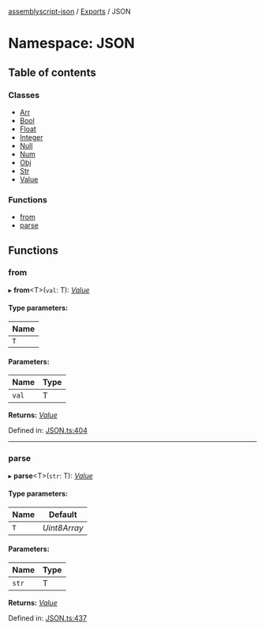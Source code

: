 [assemblyscript-json](../README.md) / [Exports](../modules.md) / JSON

# Namespace: JSON

## Table of contents

### Classes

- [Arr](../classes/json.arr.md)
- [Bool](../classes/json.bool.md)
- [Float](../classes/json.float.md)
- [Integer](../classes/json.integer.md)
- [Null](../classes/json.null.md)
- [Num](../classes/json.num.md)
- [Obj](../classes/json.obj.md)
- [Str](../classes/json.str.md)
- [Value](../classes/json.value.md)

### Functions

- [from](json.md#from)
- [parse](json.md#parse)

## Functions

### from

▸ **from**<T\>(`val`: T): [*Value*](../classes/json.value.md)

#### Type parameters:

Name |
------ |
`T` |

#### Parameters:

Name | Type |
------ | ------ |
`val` | T |

**Returns:** [*Value*](../classes/json.value.md)

Defined in: [JSON.ts:404](https://github.com/torch2424/assemblyscript-json/blob/e1cd6c1/assembly/JSON.ts#L404)

___

### parse

▸ **parse**<T\>(`str`: T): [*Value*](../classes/json.value.md)

#### Type parameters:

Name | Default |
------ | ------ |
`T` | *Uint8Array* |

#### Parameters:

Name | Type |
------ | ------ |
`str` | T |

**Returns:** [*Value*](../classes/json.value.md)

Defined in: [JSON.ts:437](https://github.com/torch2424/assemblyscript-json/blob/e1cd6c1/assembly/JSON.ts#L437)
